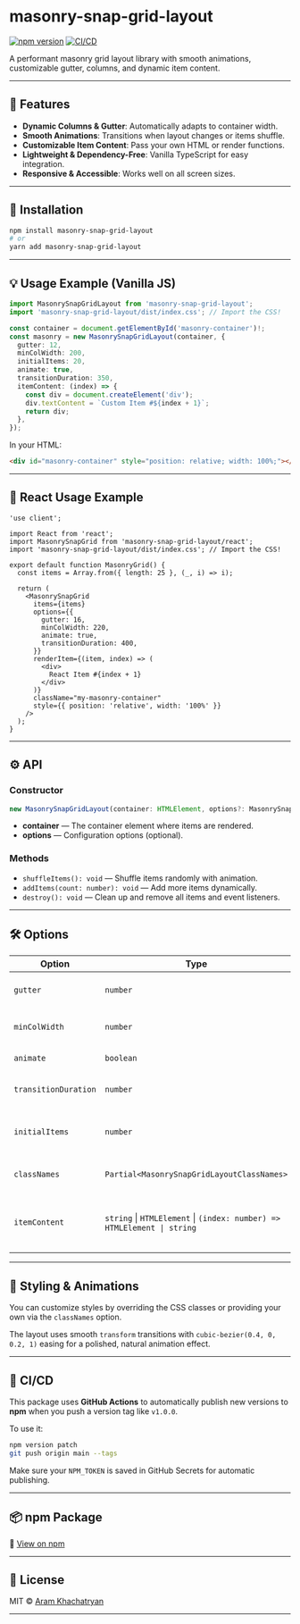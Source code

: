 # masonry-snap-grid-layout

[![npm version](https://img.shields.io/npm/v/masonry-snap-grid-layout?color=brightgreen)](https://www.npmjs.com/package/masonry-snap-grid-layout)
[![CI/CD](https://github.com/khachatryan-dev/masonry-snap-grid-layout/actions/workflows/publish.yml/badge.svg)](https://github.com/khachatryan-dev/masonry-snap-grid-layout/actions)

A performant masonry grid layout library with smooth animations, customizable gutter, columns, and dynamic item content.

---

## 🚀 Features

* **Dynamic Columns & Gutter**: Automatically adapts to container width.
* **Smooth Animations**: Transitions when layout changes or items shuffle.
* **Customizable Item Content**: Pass your own HTML or render functions.
* **Lightweight & Dependency-Free**: Vanilla TypeScript for easy integration.
* **Responsive & Accessible**: Works well on all screen sizes.

---

## 🔧 Installation

```bash
npm install masonry-snap-grid-layout
# or
yarn add masonry-snap-grid-layout
````

---

## 💡 Usage Example (Vanilla JS)

```ts
import MasonrySnapGridLayout from 'masonry-snap-grid-layout';
import 'masonry-snap-grid-layout/dist/index.css'; // Import the CSS!

const container = document.getElementById('masonry-container')!;
const masonry = new MasonrySnapGridLayout(container, {
  gutter: 12,
  minColWidth: 200,
  initialItems: 20,
  animate: true,
  transitionDuration: 350,
  itemContent: (index) => {
    const div = document.createElement('div');
    div.textContent = `Custom Item #${index + 1}`;
    return div;
  },
});
```

In your HTML:

```html
<div id="masonry-container" style="position: relative; width: 100%;"></div>
```

---

## 💙 React Usage Example

```tsx
'use client';

import React from 'react';
import MasonrySnapGrid from 'masonry-snap-grid-layout/react';
import 'masonry-snap-grid-layout/dist/index.css'; // Import the CSS!

export default function MasonryGrid() {
  const items = Array.from({ length: 25 }, (_, i) => i);

  return (
    <MasonrySnapGrid
      items={items}
      options={{
        gutter: 16,
        minColWidth: 220,
        animate: true,
        transitionDuration: 400,
      }}
      renderItem={(item, index) => (
        <div>
          React Item #{index + 1}
        </div>
      )}
      className="my-masonry-container"
      style={{ position: 'relative', width: '100%' }}
    />
  );
}
```

---

## ⚙️ API

### Constructor

```ts
new MasonrySnapGridLayout(container: HTMLElement, options?: MasonrySnapGridLayoutOptions)
```

* **container** — The container element where items are rendered.
* **options** — Configuration options (optional).

### Methods

* `shuffleItems(): void` — Shuffle items randomly with animation.
* `addItems(count: number): void` — Add more items dynamically.
* `destroy(): void` — Clean up and remove all items and event listeners.

---

## 🛠️ Options

| Option               | Type                                                                    | Default             | Description                                      |
| -------------------- | ----------------------------------------------------------------------- | ------------------- | ------------------------------------------------ |
| `gutter`             | `number`                                                                | `16`                | Spacing between items in pixels.                 |
| `minColWidth`        | `number`                                                                | `250`               | Minimum column width in pixels.                  |
| `animate`            | `boolean`                                                               | `true`              | Enable/disable animations.                       |
| `transitionDuration` | `number`                                                                | `400`               | Animation duration in milliseconds.              |
| `initialItems`       | `number`                                                                | `30`                | Number of items generated initially.             |
| `classNames`         | `Partial<MasonrySnapGridLayoutClassNames>`                              | Default CSS classes | Override CSS class names for styling.            |
| `itemContent`        | `string` \| `HTMLElement` \| `(index: number) => HTMLElement \| string` | `null`              | Content or content generator callback for items. |

---

## 🎨 Styling & Animations

You can customize styles by overriding the CSS classes or providing your own via the `classNames` option.

The layout uses smooth `transform` transitions with `cubic-bezier(0.4, 0, 0.2, 1)` easing for a polished, natural animation effect.

---

## 🔁 CI/CD

This package uses **GitHub Actions** to automatically publish new versions to **npm** when you push a version tag like `v1.0.0`.

To use it:

```bash
npm version patch
git push origin main --tags
```

Make sure your `NPM_TOKEN` is saved in GitHub Secrets for automatic publishing.

---

## 📦 npm Package

📌 [View on npm](https://www.npmjs.com/package/masonry-snap-grid-layout)

---

## 📄 License

MIT © [Aram Khachatryan](https://github.com/khachatryan-dev)

---
